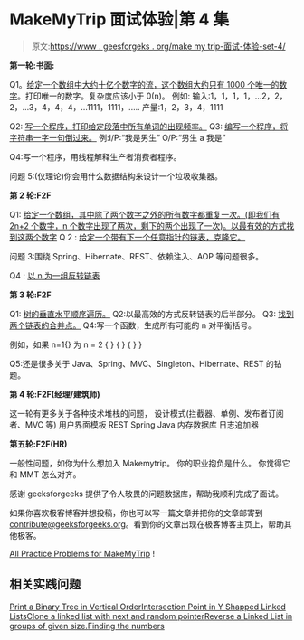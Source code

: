 # MakeMyTrip 面试体验|第 4 集

> 原文:[https://www . geesforgeks . org/make my trip-面试-体验-set-4/](https://www.geeksforgeeks.org/makemytrip-interview-experience-set-4/)

**第一轮:书面:**

Q1。[给定一个数组中大约十亿个数字的流，这个数组大约只有 1000 个唯一的数字](https://practice.geeksforgeeks.org/problems/make-a-distinct-digit-array/0)。打印唯一的数字。复杂度应该小于 0(n)。
例如:
输入:1，1，1，1，…2，2，2，…3，4，4，4，…1111，1111，…..
产量:1，2，3，4，1111

Q2: [写一个程序，打印给定段落中所有单词的出现频率。](https://practice.geeksforgeeks.org/problems/count-the-characters/0)
Q3: [编写一个程序，将字符串一字一句倒过来。](https://practice.geeksforgeeks.org/problems/reverse-words-in-a-given-string/0)
例:I/P:“我是男生”
O/P:“男生 a 我是”

Q4:写一个程序，用线程解释生产者消费者程序。

问题 5:(仅理论)你会用什么数据结构来设计一个垃圾收集器。

**第 2 轮:F2F**

Q1: [给定一个数组，其中除了两个数字之外的所有数字都重复一次。(即我们有 2n+2 个数字，n 个数字出现了两次，剩下的两个出现了一次)。以最有效的方式找到这两个数字](https://practice.geeksforgeeks.org/problems/two-repeated-elements/0)
Q 2 : [给定一个带有下一个任意指针的链表，克隆它。](https://practice.geeksforgeeks.org/problems/clone-a-linked-list-with-next-and-random-pointer/1)

问题 3:围绕 Spring、Hibernate、REST、依赖注入、AOP 等问题很多。

Q4 : [以 n 为一组反转链表](https://practice.geeksforgeeks.org/problems/reverse-a-linked-list/1)

**第 3 轮:F2F**

Q1: [树的垂直水平顺序遍历。](https://practice.geeksforgeeks.org/problems/print-a-binary-tree-in-vertical-order/1)
Q2:以最高效的方式反转链表的后半部分。
Q3: [找到两个链表的合并点。](https://practice.geeksforgeeks.org/problems/intersection-point-in-y-shapped-linked-lists/1)
Q4:写一个函数，生成所有可能的 n 对平衡括号。

例如，如果 n=1{}
为 n = 2
{ } { }
{ } }

Q5:还是很多关于 Java、Spring、MVC、Singleton、Hibernate、REST 的钻题。

 **第 4 轮:F2F(经理/建筑师)**

这一轮有更多关于各种技术堆栈的问题，
设计模式(拦截器、单例、发布者订阅者、MVC 等)
用户界面模板
REST
Spring
Java
内存数据库
日志追加器

**第五轮:F2F(HR)**

一般性问题，如你为什么想加入 Makemytrip。
你的职业抱负是什么。
你觉得它和 MMT 怎么对齐。

感谢 geeksforgeeks 提供了令人敬畏的问题数据库，帮助我顺利完成了面试。

如果你喜欢极客博客并想投稿，你也可以写一篇文章并把你的文章邮寄到 contribute@geeksforgeeks.org。看到你的文章出现在极客博客主页上，帮助其他极客。

[All Practice Problems for MakeMyTrip](https://practice.geeksforgeeks.org/company/MakeMyTrip/) !

## 相关实践问题

[Print a Binary Tree in Vertical Order](https://practice.geeksforgeeks.org/problems/print-a-binary-tree-in-vertical-order/1)[Intersection Point in Y Shapped Linked Lists](https://practice.geeksforgeeks.org/problems/intersection-point-in-y-shapped-linked-lists/1)[Clone a linked list with next and random pointer](https://practice.geeksforgeeks.org/problems/clone-a-linked-list-with-next-and-random-pointer/1)[Reverse a Linked List in groups of given size.](https://practice.geeksforgeeks.org/problems/reverse-a-linked-list-in-groups-of-given-size/1)[Finding the numbers](https://practice.geeksforgeeks.org/problems/finding-the-numbers/0)